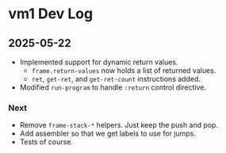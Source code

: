 # vm1 Dev Log

## 2025-05-22

- Implemented support for dynamic return values.
  - `frame.return-values` now holds a list of returned values.
  - `ret`, `get-ret`, and `get-ret-count` instructions added.
- Modified `run-program` to handle `:return` control directive.

### Next

- Remove `frame-stack-*` helpers. Just keep the push and pop.
- Add assembler so that we get labels to use for jumps.
- Tests of course.
